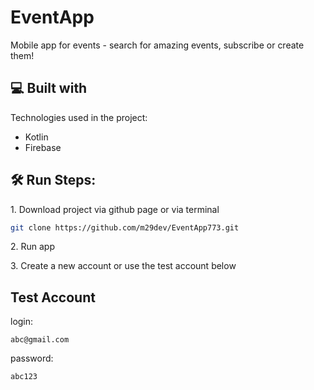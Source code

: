 <h1 id="title">EventApp</h1>
<p id="description">Mobile app for events - search for amazing events, subscribe or create them!</p>

<h2>💻 Built with</h2>

Technologies used in the project:

*   Kotlin
*   Firebase

<h2>🛠️ Run Steps:</h2>

<p>1. Download project via github page or via terminal </p>

```bash
git clone https://github.com/m29dev/EventApp773.git
```

<p>2. Run app</p>

<p>3. Create a new account or use the test account below</p>

<h2>Test Account</h2>

<p>login:</p>

```
abc@gmail.com
```

<p>password:</p>

```
abc123
```
